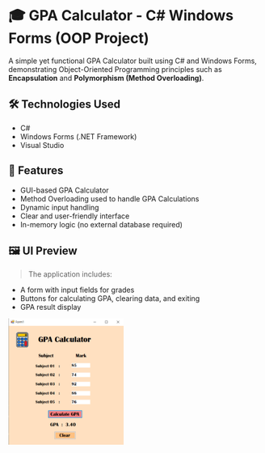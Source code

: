 # 🎓 GPA Calculator - C# Windows Forms (OOP Project)

<p>A simple yet functional GPA Calculator built using C# and Windows Forms, demonstrating Object-Oriented Programming principles such as <b>Encapsulation</b> and <b>Polymorphism (Method Overloading)</b>.</p>

## 🛠️ Technologies Used

- C#
- Windows Forms (.NET Framework)
- Visual Studio

## 📌 Features

- GUI-based GPA Calculator
- Method Overloading used to handle GPA Calculations
- Dynamic input handling
- Clear and user-friendly interface
- In-memory logic (no external database required)

## 🖼️ UI Preview

> The application includes:
- A form with input fields for grades
- Buttons for calculating GPA, clearing data, and exiting
- GPA result display

<img src="Image/UI-2.png" style="height: 250px;">


 
